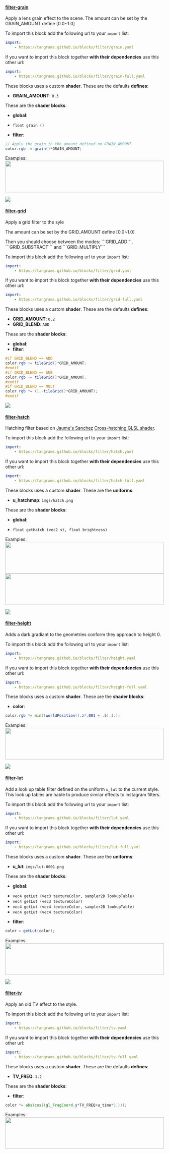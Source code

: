 

#### [filter-grain](http://tangrams.github.io/blocks/#filter-grain) <a href="https://github.com/tangrams/blocks/blob/gh-pages/filter/grain.yaml" target="_blank"><i class="fa fa-github" aria-hidden="true"></i></a>

Apply a lens grain effect to the scene.
The amount can be set by the GRAIN_AMOUNT define [0.0~1.0]



To import this block add the following url to your `import` list:

```yaml
import:
    - https://tangrams.github.io/blocks/filter/grain.yaml
```




If you want to import this block together **with their dependencies** use this other url:

```yaml
import:
    - https://tangrams.github.io/blocks/filter/grain-full.yaml
```


These blocks uses a custom **shader**. These are the defaults **defines**:
 - **GRAIN_AMOUNT**: ```0.3```

These are the **shader blocks**:

- **global**:
 + `float grain () `
- **filter**:

```glsl
// Apply the grain in the amount defined on GRAIN_AMOUNT
color.rgb -= grain()*GRAIN_AMOUNT;

```



Examples:
<a href="https://mapzen.com/tangram/play/?scene=https://tangrams.github.io/tangram-sandbox/styles/grain.yaml&lines=29" target="_blank">
<img src="https://tangrams.github.io/tangram-sandbox/styles/grain.png" style="width: 100%; height: 100px; object-fit: cover;">
</a>

![](https://mapzen.com/common/styleguide/images/divider/compass-red.png)


#### [filter-grid](http://tangrams.github.io/blocks/#filter-grid) <a href="https://github.com/tangrams/blocks/blob/gh-pages/filter/grid.yaml" target="_blank"><i class="fa fa-github" aria-hidden="true"></i></a>

Apply a grid filter to the syle
<p>The amount can be set by the GRID_AMOUNT define [0.0~1.0]</p>
<p>Then you should choose between the modes: ```GRID_ADD```, ```GRID_SUBSTRACT``` and ```GRID_MULTIPLY```</p>



To import this block add the following url to your `import` list:

```yaml
import:
    - https://tangrams.github.io/blocks/filter/grid.yaml
```




If you want to import this block together **with their dependencies** use this other url:

```yaml
import:
    - https://tangrams.github.io/blocks/filter/grid-full.yaml
```


These blocks uses a custom **shader**. These are the defaults **defines**:
 - **GRID_AMOUNT**: ```0.2```
 - **GRID_BLEND**: ```ADD```

These are the **shader blocks**:

- **global**:
- **filter**:

```glsl
#if GRID_BLEND == ADD
color.rgb += tileGrid()*GRID_AMOUNT;
#endif
#if GRID_BLEND == SUB
color.rgb -= tileGrid()*GRID_AMOUNT;
#endif
#if GRID_BLEND == MULT
color.rgb *= (1.-tileGrid()*GRID_AMOUNT);
#endif

```



![](https://mapzen.com/common/styleguide/images/divider/compass-red.png)


#### [filter-hatch](http://tangrams.github.io/blocks/#filter-hatch) <a href="https://github.com/tangrams/blocks/blob/gh-pages/filter/hatch.yaml" target="_blank"><i class="fa fa-github" aria-hidden="true"></i></a>

Hatching filter based on [Jaume's Sanchez](https://twitter.com/thespite?lang=en) [Cross-hatching GLSL shader](https://www.clicktorelease.com/code/cross-hatching/).



To import this block add the following url to your `import` list:

```yaml
import:
    - https://tangrams.github.io/blocks/filter/hatch.yaml
```




If you want to import this block together **with their dependencies** use this other url:

```yaml
import:
    - https://tangrams.github.io/blocks/filter/hatch-full.yaml
```


These blocks uses a custom **shader**. These are the **uniforms**:
 - **u_hatchmap**: ```imgs/hatch.png```

These are the **shader blocks**:

- **global**:
 + `float getHatch (vec2 st, float brightness) `

Examples:
<a href="https://mapzen.com/tangram/play/?scene=https://tangrams.github.io/tangram-sandbox/styles/crosshatch.yaml&lines=111" target="_blank">
<img src="https://tangrams.github.io/tangram-sandbox/styles/crosshatch.png" style="width: 100%; height: 100px; object-fit: cover;">
</a>
<a href="https://mapzen.com/tangram/play/?scene=https://tangrams.github.io/tangram-sandbox/styles/pericoli.yaml&lines=157" target="_blank">
<img src="https://tangrams.github.io/tangram-sandbox/styles/pericoli.png" style="width: 100%; height: 100px; object-fit: cover;">
</a>

![](https://mapzen.com/common/styleguide/images/divider/compass-red.png)


#### [filter-height](http://tangrams.github.io/blocks/#filter-height) <a href="https://github.com/tangrams/blocks/blob/gh-pages/filter/height.yaml" target="_blank"><i class="fa fa-github" aria-hidden="true"></i></a>

Adds a dark gradiant to the geometries conform they approach to height 0.



To import this block add the following url to your `import` list:

```yaml
import:
    - https://tangrams.github.io/blocks/filter/height.yaml
```




If you want to import this block together **with their dependencies** use this other url:

```yaml
import:
    - https://tangrams.github.io/blocks/filter/height-full.yaml
```


These blocks uses a custom **shader**. These are the **shader blocks**:

- **color**:

```glsl
color.rgb *= min((worldPosition().z*.001 + .5),1.);
```



Examples:
<a href="https://mapzen.com/tangram/play/?scene=https://tangrams.github.io/tangram-sandbox/styles/default.yaml&lines=88" target="_blank">
<img src="https://tangrams.github.io/tangram-sandbox/styles/default.png" style="width: 100%; height: 100px; object-fit: cover;">
</a>

![](https://mapzen.com/common/styleguide/images/divider/compass-red.png)


#### [filter-lut](http://tangrams.github.io/blocks/#filter-lut) <a href="https://github.com/tangrams/blocks/blob/gh-pages/filter/lut.yaml" target="_blank"><i class="fa fa-github" aria-hidden="true"></i></a>

Add a look up table filter defined on the uniform ```u_lut``` to the current style. This look up tables are hable to produce similar effects to instagram filters.



To import this block add the following url to your `import` list:

```yaml
import:
    - https://tangrams.github.io/blocks/filter/lut.yaml
```




If you want to import this block together **with their dependencies** use this other url:

```yaml
import:
    - https://tangrams.github.io/blocks/filter/lut-full.yaml
```


These blocks uses a custom **shader**. These are the **uniforms**:
 - **u_lut**: ```imgs/lut-0001.png```

These are the **shader blocks**:

- **global**:
 + `vec4 getLut (vec3 textureColor, sampler2D lookupTable) `
 + `vec4 getLut (vec3 textureColor) `
 + `vec4 getLut (vec4 textureColor, sampler2D lookupTable) `
 + `vec4 getLut (vec4 textureColor) `
- **filter**:

```glsl
color = getLut(color);
```



Examples:
<a href="https://mapzen.com/tangram/play/?scene=https://tangrams.github.io/tangram-sandbox/styles/sandbox-lut.yaml" target="_blank">
<img src="https://tangrams.github.io/tangram-sandbox/styles/sandbox-lut.png" style="width: 100%; height: 100px; object-fit: cover;">
</a>

![](https://mapzen.com/common/styleguide/images/divider/compass-red.png)


#### [filter-tv](http://tangrams.github.io/blocks/#filter-tv) <a href="https://github.com/tangrams/blocks/blob/gh-pages/filter/tv.yaml" target="_blank"><i class="fa fa-github" aria-hidden="true"></i></a>

Apply an old TV effect to the style.



To import this block add the following url to your `import` list:

```yaml
import:
    - https://tangrams.github.io/blocks/filter/tv.yaml
```




If you want to import this block together **with their dependencies** use this other url:

```yaml
import:
    - https://tangrams.github.io/blocks/filter/tv-full.yaml
```


These blocks uses a custom **shader**. These are the defaults **defines**:
 - **TV_FREQ**: ```1.2```

These are the **shader blocks**:

- **filter**:

```glsl
color *= abs(cos((gl_FragCoord.y*TV_FREQ+u_time*5.)));

```



Examples:
<a href="https://mapzen.com/tangram/play/?scene=https://tangrams.github.io/tangram-sandbox/styles/9845C.yaml" target="_blank">
<img src="https://tangrams.github.io/tangram-sandbox/styles/9845C.png" style="width: 100%; height: 100px; object-fit: cover;">
</a>
